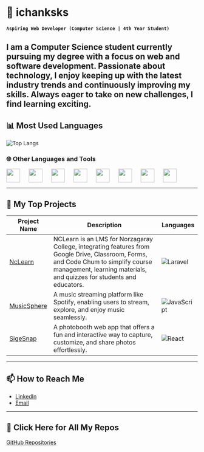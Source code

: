 # 🌙 ichanksks

**`Aspiring Web Developer (Computer Science | 4th Year Student)`**

I am a Computer Science student currently pursuing my degree with a focus on web and software development. Passionate about technology, I enjoy keeping up with the latest industry trends and continuously improving my skills. Always eager to take on new challenges, I find learning exciting.
---

## 📊 Most Used Languages
![Top Langs](https://github-readme-stats.vercel.app/api/top-langs/?username=Christiannacario&langs_count=3&layout=compact&theme=radical)


### 🌐 Other Languages and Tools

<div>
    <img align="left" width="36px" style="padding-right:20px;" src="https://cdn.jsdelivr.net/gh/devicons/devicon/icons/php/php-original.svg" />
    <img align="left" width="36px" style="padding-right:20px;" src="https://cdn.jsdelivr.net/gh/devicons/devicon/icons/python/python-original.svg" />
    <img align="left" width="36px" style="padding-right:20px;" src="https://cdn.jsdelivr.net/gh/devicons/devicon/icons/mysql/mysql-original.svg" />
    <img align="left" width="36px" style="padding-right:20px;" src="https://cdn.jsdelivr.net/gh/devicons/devicon/icons/git/git-original.svg" />
    <img align="left" width="36px" style="padding-right:20px;" src="https://cdn.jsdelivr.net/gh/devicons/devicon/icons/laravel/laravel-original.svg" />
    <img align="left" width="36px" style="padding-right:20px;" src="https://cdn.jsdelivr.net/gh/devicons/devicon/icons/react/react-original.svg" />
    <img align="left" width="36px" style="padding-right:20px;" src="https://cdn.jsdelivr.net/gh/devicons/devicon/icons/vscode/vscode-original.svg" />
    <img align="left" width="36px" style="padding-right:20px;" src="https://cdn.jsdelivr.net/gh/devicons/devicon/icons/figma/figma-original.svg" />
</div>

<br clear="left" />

---

## 📂 My Top Projects

| Project Name | Description | Languages |
|--------------|-------------|-----------|
| [NcLearn](https://github.com/Christiannacario/nclamp-project) | NCLearn is an LMS for Norzagaray College, integrating features from Google Drive, Classroom, Forms, and Code Chum to simplify course management, learning materials, and quizzes for students and educators. | ![Laravel](https://img.shields.io/badge/laravel-FF2D20?style=flat-square&logo=laravel&logoColor=white) |
| [MusicSphere](https://github.com/Christiannacario/MusicSphere) | A music streaming platform like Spotify, enabling users to stream, explore, and enjoy music seamlessly. | ![JavaScript](https://img.shields.io/badge/javascript-F7DF1E?style=flat-square&logo=javascript&logoColor=black) |
| [SigeSnap](https://github.com/Christiannacario/sigesnap) | A photobooth web app that offers a fun and interactive way to capture, customize, and share photos effortlessly.| ![React](https://img.shields.io/badge/React-61DAFB?style=flat-square&logo=react&logoColor=black) |

---

## 📫 How to Reach Me
- [LinkedIn](https://www.linkedin.com/in/christian-nacario-791024275/)
- [Email](mailto:nacariochristian041@gmail.com)

---

## 🔗 Click Here for All My Repos
[GitHub Repositories](https://github.com/christiannacario?tab=repositories)
